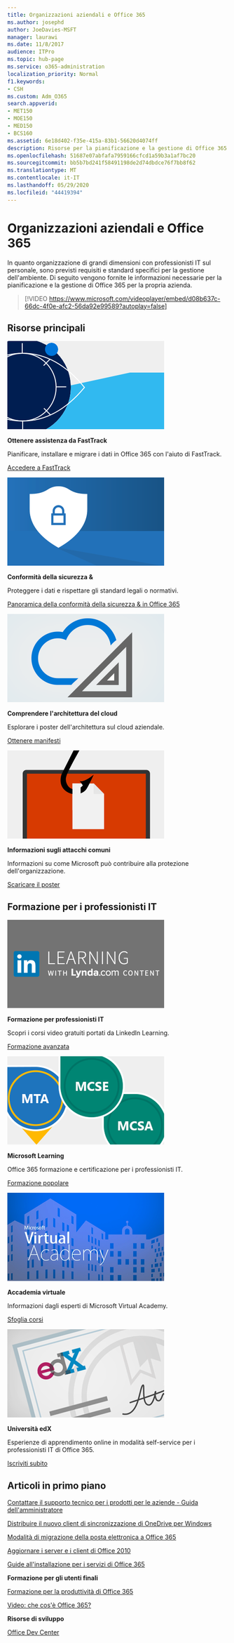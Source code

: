 ```yaml
---
title: Organizzazioni aziendali e Office 365
ms.author: josephd
author: JoeDavies-MSFT
manager: laurawi
ms.date: 11/8/2017
audience: ITPro
ms.topic: hub-page
ms.service: o365-administration
localization_priority: Normal
f1.keywords:
- CSH
ms.custom: Adm_O365
search.appverid:
- MET150
- MOE150
- MED150
- BCS160
ms.assetid: 6e18d402-f35e-415a-83b1-56620d4074ff
description: Risorse per la pianificazione e la gestione di Office 365 per l'organizzazione aziendale.
ms.openlocfilehash: 51687e07abfafa7959166cfcd1a59b3a1af7bc20
ms.sourcegitcommit: bb5b7bd241f58491198de2d74dbdce76f7bb8f62
ms.translationtype: MT
ms.contentlocale: it-IT
ms.lasthandoff: 05/29/2020
ms.locfileid: "44419394"
---
```

# <a name="enterprise-organizations-and-office-365"></a>Organizzazioni aziendali e Office 365

In quanto organizzazione di grandi dimensioni con professionisti IT sul personale, sono previsti requisiti e standard specifici per la gestione dell'ambiente. Di seguito vengono fornite le informazioni necessarie per la pianificazione e la gestione di Office 365 per la propria azienda.
  

> [!VIDEO https://www.microsoft.com/videoplayer/embed/d08b637c-66dc-4f0e-afc2-56da92e99589?autoplay=false]
  
## <a name="key-resources"></a>Risorse principali

![FastTrack-simbolo degli occhi per l'immagine](media/263443cf-d8bd-460b-ac46-a08323551f3f.png)
  
 **Ottenere assistenza da FastTrack**
  
Pianificare, installare e migrare i dati in Office 365 con l'aiuto di FastTrack.
  
[Accedere a FastTrack](https://go.microsoft.com/fwlink/?linkid=238431)
  
![Simboli di sicurezza e conformità](media/f96c2cdf-d151-4f44-bb11-20bb7f366a21.png)
  
 **Conformità della sicurezza &amp;**
  
Proteggere i dati e rispettare gli standard legali o normativi.
  
[Panoramica della conformità della sicurezza &amp; in Office 365](https://support.office.com/article/dcb83b2c-ac66-4ced-925d-50eb9698a0b2)
  
![Simboli del cloud e dell'architettura](media/2850ac8d-4c99-4825-869e-83724c4ef54e.png)
  
 **Comprendere l'architettura del cloud**
  
Esplorare i poster dell'architettura sul cloud aziendale.
  
[Ottenere manifesti](https://aka.ms/cloudarch)
  
[![Un gancio di pesce che sbava un documento su uno schermo (attacco di phishing)](media/dc32a996-623a-400c-9b7a-ed1b89a56948.png)](https://aka.ms/commonattacks)
  
 **Informazioni sugli attacchi comuni**
  
Informazioni su come Microsoft può contribuire alla protezione dell'organizzazione.
  
[Scaricare il poster](https://aka.ms/commonattacks)
  
## <a name="training-for-it-pros"></a>Formazione per i professionisti IT

![Formazione per professionisti IT da LinkedIn Learning](media/b951eac7-9d99-42b5-86a3-3058a6445077.png)
  
 **Formazione per professionisti IT**
  
Scopri i corsi video gratuiti portati da LinkedIn Learning.
  
[Formazione avanzata](https://support.office.com/article/68cc9b95-0bdc-491e-a81f-ee70b3ec63c5.aspx)
  
![Certificazioni di Microsoft Learning: MTA, MCSE, MCSA](media/8eab3b6a-5aff-423c-9c57-fd078fdebca8.png)
  
 **Microsoft Learning**
  
Office 365 formazione e certificazione per i professionisti IT.
  
[Formazione popolare](https://go.microsoft.com/fwlink/?linkid=826247)
  
![Microsoft Virtual Academy](media/1bced083-acd6-4705-9f22-22009166a5d7.png)
  
 **Accademia virtuale**
  
Informazioni dagli esperti di Microsoft Virtual Academy.
  
[Sfoglia corsi](https://go.microsoft.com/fwlink/?linkid=826248)
  
![certificato dell'Università di edX](media/c52ff863-94fa-4d6e-b91f-f9057956a7b0.png)
  
 **Università edX**
  
Esperienze di apprendimento online in modalità self-service per i professionisti IT di Office 365.
  
[Iscriviti subito](https://go.microsoft.com/fwlink/?linkid=852994)
  
## <a name="featured-articles"></a>Articoli in primo piano

[Contattare il supporto tecnico per i prodotti per le aziende - Guida dell'amministratore](https://support.office.com/article/32a17ca7-6fa0-4870-8a8d-e25ba4ccfd4b)
  
[Distribuire il nuovo client di sincronizzazione di OneDrive per Windows](https://support.office.com/article/3f3a511c-30c6-404a-98bf-76f95c519668)
  
[Modalità di migrazione della posta elettronica a Office 365](https://support.office.com/article/0a4913fe-60fb-498f-9155-a86516418842)
  
[Aggiornare i server e i client di Office 2010](upgrade-from-office-2010-servers-and-products.md)
  
[Guide all'installazione per i servizi di Office 365](setup-guides-for-office-365.md)
  
 **Formazione per gli utenti finali**
  
[Formazione per la produttività di Office 365](https://support.office.com/article/af07cb6b-980d-4f33-8599-322582767408)
  
[Video: che cos'è Office 365?](https://support.office.com/article/847caf12-2589-452c-8aca-1c009797678b)
  
 **Risorse di sviluppo**
  
[Office Dev Center](https://go.microsoft.com/fwlink/?linkid=615418)
  

